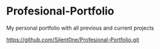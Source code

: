# Profesional-Portfolio
My personal portfolio with all previous and current projects


https://github.com/Silent0ne/Profesional-Portfolio.git
